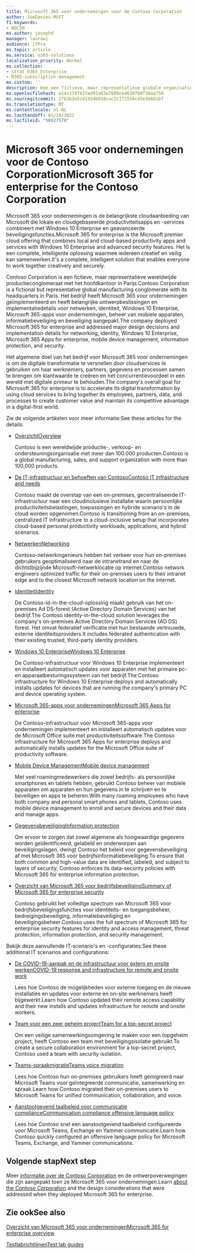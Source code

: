 ```yaml
---
title: Microsoft 365 voor ondernemingen voor de Contoso Corporation
author: JoeDavies-MSFT
f1.keywords:
- NOCSH
ms.author: josephd
manager: laurawi
audience: ITPro
ms.topic: article
ms.service: o365-solutions
localization_priority: Normal
ms.collection:
- Strat_O365_Enterprise
- M365-subscription-management
ms.custom: ''
description: Hoe een fictieve, maar representatieve globale organisatie Microsoft 365 voor ondernemingen.
ms.openlocfilehash: e14c2747837ed91a63e7609ce46307b0f38aa758
ms.sourcegitcommit: 27b2b2e5c41934b918cac2c171556c45e36661bf
ms.translationtype: MT
ms.contentlocale: nl-NL
ms.lasthandoff: 03/19/2021
ms.locfileid: "50927578"
---
```

# <a name="microsoft-365-for-enterprise-for-the-contoso-corporation"></a><span data-ttu-id="45e0d-103">Microsoft 365 voor ondernemingen voor de Contoso Corporation</span><span class="sxs-lookup"><span data-stu-id="45e0d-103">Microsoft 365 for enterprise for the Contoso Corporation</span></span>

<span data-ttu-id="45e0d-104">Microsoft 365 voor ondernemingen is de belangrijkste cloudaanbieding van Microsoft die lokale en cloudgebaseerde productiviteitsapps en -services combineert met Windows 10 Enterprise en geavanceerde beveiligingsfuncties.</span><span class="sxs-lookup"><span data-stu-id="45e0d-104">Microsoft 365 for enterprise is the Microsoft premier cloud offering that combines local and cloud-based productivity apps and services with Windows 10 Enterprise and advanced security features.</span></span> <span data-ttu-id="45e0d-105">Het is een complete, intelligente oplossing waarmee iedereen creatief en veilig kan samenwerken.</span><span class="sxs-lookup"><span data-stu-id="45e0d-105">It's a complete, intelligent solution that enables everyone to work together creatively and securely.</span></span>

<span data-ttu-id="45e0d-106">Contoso Corporation is een fictieve, maar representatieve wereldwijde productieconglomeraat met het hoofdkantoor in Parijs.</span><span class="sxs-lookup"><span data-stu-id="45e0d-106">Contoso Corporation is a fictional but representative global manufacturing conglomerate with its headquarters in Paris.</span></span> <span data-ttu-id="45e0d-107">Het bedrijf heeft Microsoft 365 voor ondernemingen geïmplementeerd en heeft belangrijke ontwerpbeslissingen en implementatiedetails voor netwerken, identiteit, Windows 10 Enterprise, Microsoft 365-apps voor ondernemingen, beheer van mobiele apparaten, informatiebeveiliging en beveiliging aangepakt.</span><span class="sxs-lookup"><span data-stu-id="45e0d-107">The company deployed Microsoft 365 for enterprise and addressed major design decisions and implementation details for networking, identity, Windows 10 Enterprise, Microsoft 365 Apps for enterprise, mobile device management, information protection, and security.</span></span>

<span data-ttu-id="45e0d-108">Het algemene doel van het bedrijf voor Microsoft 365 voor ondernemingen is om de digitale transformatie te versnellen door cloudservices te gebruiken om haar werknemers, partners, gegevens en processen samen te brengen om klantwaarde te creëren en het concurrentievoordeel in een wereld met digitale primeur te behouden.</span><span class="sxs-lookup"><span data-stu-id="45e0d-108">The company's overall goal for Microsoft 365 for enterprise is to accelerate its digital transformation by using cloud services to bring together its employees, partners, data, and processes to create customer value and maintain its competitive advantage in a digital-first world.</span></span>

<span data-ttu-id="45e0d-109">Zie de volgende artikelen voor meer informatie:</span><span class="sxs-lookup"><span data-stu-id="45e0d-109">See these articles for the details:</span></span>

- [<span data-ttu-id="45e0d-110">Overzicht</span><span class="sxs-lookup"><span data-stu-id="45e0d-110">Overview</span></span>](contoso-overview.md)

  <span data-ttu-id="45e0d-111">Contoso is een wereldwijde productie-, verkoop- en ondersteuningsorganisatie met meer dan 100.000 producten.</span><span class="sxs-lookup"><span data-stu-id="45e0d-111">Contoso is a global manufacturing, sales, and support organization with more than 100,000 products.</span></span>

- [<span data-ttu-id="45e0d-112">De IT-infrastructuur en behoeften van Contoso</span><span class="sxs-lookup"><span data-stu-id="45e0d-112">Contoso IT infrastructure and needs</span></span>](contoso-infra-needs.md)

  <span data-ttu-id="45e0d-113">Contoso maakt de overstap van een on-premises, gecentraliseerde IT-infrastructuur naar een cloudinclusieve installatie waarin persoonlijke productiviteitsbelastingen, toepassingen en hybride scenario's in de cloud worden opgenomen.</span><span class="sxs-lookup"><span data-stu-id="45e0d-113">Contoso is transitioning from an on-premises, centralized IT infrastructure to a cloud-inclusive setup that incorporates cloud-based personal productivity workloads, applications, and hybrid scenarios.</span></span>

- [<span data-ttu-id="45e0d-114">Netwerken</span><span class="sxs-lookup"><span data-stu-id="45e0d-114">Networking</span></span>](contoso-networking.md)

  <span data-ttu-id="45e0d-115">Contoso-netwerkingenieurs hebben het verkeer voor hun on-premises gebruikers geoptimaliseerd naar de intranetrand en naar de dichtstbijzijnde Microsoft-netwerklocatie op internet.</span><span class="sxs-lookup"><span data-stu-id="45e0d-115">Contoso network engineers optimized traffic for their on-premises users to their intranet edge and to the closest Microsoft network location on the internet.</span></span>

- [<span data-ttu-id="45e0d-116">Identiteit</span><span class="sxs-lookup"><span data-stu-id="45e0d-116">Identity</span></span>](contoso-identity.md)

  <span data-ttu-id="45e0d-117">De Contoso-id-in-the-cloud-oplossing maakt gebruik van het on-premises Ad DS-forest (Active Directory Domain Services) van het bedrijf.</span><span class="sxs-lookup"><span data-stu-id="45e0d-117">The Contoso identity-in-the-cloud solution leverages the company's on-premises Active Directory Domain Services (AD DS) forest.</span></span> <span data-ttu-id="45e0d-118">Het omvat federatief verificatie met hun bestaande vertrouwde, externe identiteitsproviders.</span><span class="sxs-lookup"><span data-stu-id="45e0d-118">It includes federated authentication with their existing trusted, third-party identity providers.</span></span>

- [<span data-ttu-id="45e0d-119">Windows 10 Enterprise</span><span class="sxs-lookup"><span data-stu-id="45e0d-119">Windows 10 Enterprise</span></span>](contoso-win10.md)

  <span data-ttu-id="45e0d-120">De Contoso-infrastructuur voor Windows 10 Enterprise implementeert en installeert automatisch updates voor apparaten met het primaire pc- en apparaatbesturingssysteem van het bedrijf.</span><span class="sxs-lookup"><span data-stu-id="45e0d-120">The Contoso infrastructure for Windows 10 Enterprise deploys and automatically installs updates for devices that are running the company's primary PC and device operating system.</span></span>

- [<span data-ttu-id="45e0d-121">Microsoft 365-apps voor ondernemingen</span><span class="sxs-lookup"><span data-stu-id="45e0d-121">Microsoft 365 Apps for enterprise</span></span>](contoso-o365pp.md)

  <span data-ttu-id="45e0d-122">De Contoso-infrastructuur voor Microsoft 365-apps voor ondernemingen implementeert en installeert automatisch updates voor de Microsoft Office suite met productiviteitssoftware.</span><span class="sxs-lookup"><span data-stu-id="45e0d-122">The Contoso infrastructure for Microsoft 365 Apps for enterprise deploys and automatically installs updates for the Microsoft Office suite of productivity software.</span></span>

- [<span data-ttu-id="45e0d-123">Mobile Device Management</span><span class="sxs-lookup"><span data-stu-id="45e0d-123">Mobile device management</span></span>](contoso-mdm.md)

  <span data-ttu-id="45e0d-124">Met veel roamingmedewerkers die zowel bedrijfs- als persoonlijke smartphones en tablets hebben, gebruikt Contoso beheer van mobiele apparaten om apparaten en hun gegevens in te schrijven en te beveiligen en apps te beheren.</span><span class="sxs-lookup"><span data-stu-id="45e0d-124">With many roaming employees who have both company and personal smart phones and tablets, Contoso uses mobile device management to enroll and secure devices and their data and manage apps.</span></span>

- [<span data-ttu-id="45e0d-125">Gegevensbeveiliging</span><span class="sxs-lookup"><span data-stu-id="45e0d-125">Information protection</span></span>](contoso-info-protect.md)

  <span data-ttu-id="45e0d-126">Om ervoor te zorgen dat zowel algemene als hoogwaardige gegevens worden geïdentificeerd, gelabeld en onderworpen aan beveiligingslagen, dwingt Contoso het beleid voor gegevensbeveiliging af met Microsoft 365 voor bedrijfsinformatiebeveiliging.</span><span class="sxs-lookup"><span data-stu-id="45e0d-126">To ensure that both common and high-value data are identified, labeled, and subject to layers of security, Contoso enforces its data-security policies with Microsoft 365 for enterprise information protection.</span></span>

- [<span data-ttu-id="45e0d-127">Overzicht van Microsoft 365 voor bedrijfsbeveiliging</span><span class="sxs-lookup"><span data-stu-id="45e0d-127">Summary of Microsoft 365 for enterprise security</span></span>](contoso-security-summary.md)

  <span data-ttu-id="45e0d-128">Contoso gebruikt het volledige spectrum van Microsoft 365 voor bedrijfsbeveiligingsfuncties voor identiteits- en toegangsbeheer, bedreigingsbeveiliging, informatiebeveiliging en beveiligingsbeheer.</span><span class="sxs-lookup"><span data-stu-id="45e0d-128">Contoso uses the full spectrum of Microsoft 365 for enterprise security features for identity and access management, threat protection, information protection, and security management.</span></span>

<span data-ttu-id="45e0d-129">Bekijk deze aanvullende IT-scenario's en -configuraties:</span><span class="sxs-lookup"><span data-stu-id="45e0d-129">See these additional IT scenarios and configurations:</span></span>

- [<span data-ttu-id="45e0d-130">De COVID-19-aanpak en de infrastructuur voor extern en onsite werken</span><span class="sxs-lookup"><span data-stu-id="45e0d-130">COVID-19 response and infrastructure for remote and onsite work</span></span>](../solutions/contoso-remote-onsite-work.md)

  <span data-ttu-id="45e0d-131">Lees hoe Contoso de mogelijkheden voor externe toegang en de nieuwe installaties en updates voor externe en on-site werknemers heeft bijgewerkt.</span><span class="sxs-lookup"><span data-stu-id="45e0d-131">Learn how Contoso updated their remote access capability and their new installs and updates infrastructure for remote and onsite workers.</span></span>

- [<span data-ttu-id="45e0d-132">Team voor een zeer geheim project</span><span class="sxs-lookup"><span data-stu-id="45e0d-132">Team for a top-secret project</span></span>](../solutions/contoso-team-for-top-secret-project.md)

  <span data-ttu-id="45e0d-133">Om een veilige samenwerkingsomgeving te maken voor een topgeheim project, heeft Contoso een team met beveiligingsisolatie gebruikt.</span><span class="sxs-lookup"><span data-stu-id="45e0d-133">To create a secure collaboration environment for a top-secret project, Contoso used a team with security isolation.</span></span>

- [<span data-ttu-id="45e0d-134">Teams-spraakmigratie</span><span class="sxs-lookup"><span data-stu-id="45e0d-134">Teams voice migration</span></span>](/MicrosoftTeams/voice-case-study-overview)

  <span data-ttu-id="45e0d-135">Lees hoe Contoso hun on-premises gebruikers heeft gemigreerd naar Microsoft Teams voor geïntegreerde communicatie, samenwerking en spraak.</span><span class="sxs-lookup"><span data-stu-id="45e0d-135">Learn how Contoso migrated their on-premises users to Microsoft Teams for unified communication, collaboration, and voice.</span></span>

- [<span data-ttu-id="45e0d-136">Aanstootgevend taalbeleid voor communicatie compliance</span><span class="sxs-lookup"><span data-stu-id="45e0d-136">Communication compliance offensive language policy</span></span>](../compliance/communication-compliance-case-study.md)

  <span data-ttu-id="45e0d-137">Lees hoe Contoso snel een aanstootgevend taalbeleid configureerde voor Microsoft Teams, Exchange en Yammer communicatie.</span><span class="sxs-lookup"><span data-stu-id="45e0d-137">Learn how Contoso quickly configured an offensive language policy for Microsoft Teams, Exchange, and Yammer communications.</span></span>

## <a name="next-step"></a><span data-ttu-id="45e0d-138">Volgende stap</span><span class="sxs-lookup"><span data-stu-id="45e0d-138">Next step</span></span>

<span data-ttu-id="45e0d-139">Meer [informatie over de Contoso Corporation](contoso-overview.md) en de ontwerpoverwegingen die zijn aangepakt toen ze Microsoft 365 voor ondernemingen.</span><span class="sxs-lookup"><span data-stu-id="45e0d-139">Learn [about the Contoso Corporation](contoso-overview.md) and the design considerations that were addressed when they deployed Microsoft 365 for enterprise.</span></span>


## <a name="see-also"></a><span data-ttu-id="45e0d-140">Zie ook</span><span class="sxs-lookup"><span data-stu-id="45e0d-140">See also</span></span>

[<span data-ttu-id="45e0d-141">Overzicht van Microsoft 365 voor ondernemingen</span><span class="sxs-lookup"><span data-stu-id="45e0d-141">Microsoft 365 for enterprise overview</span></span>](microsoft-365-overview.md)

[<span data-ttu-id="45e0d-142">Testlabrichtlijnen</span><span class="sxs-lookup"><span data-stu-id="45e0d-142">Test lab guides</span></span>](m365-enterprise-test-lab-guides.md)